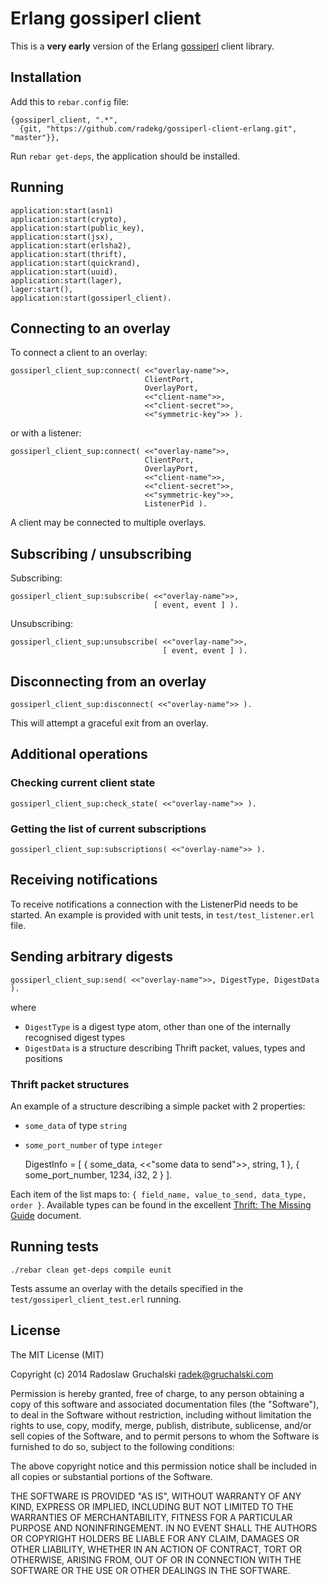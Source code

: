 # Erlang gossiperl client

This is a **very early** version of the Erlang [gossiperl](https://github.com/radekg/gossiperl) client library.

## Installation

Add this to `rebar.config` file:

    {gossiperl_client, ".*",
      {git, "https://github.com/radekg/gossiperl-client-erlang.git", "master"}},

Run `rebar get-deps`, the application should be installed.

## Running

    application:start(asn1)
    application:start(crypto),
    application:start(public_key),
    application:start(jsx),
    application:start(erlsha2),
    application:start(thrift),
    application:start(quickrand),
    application:start(uuid),
    application:start(lager),
    lager:start(),
    application:start(gossiperl_client).

## Connecting to an overlay

To connect a client to an overlay:

    gossiperl_client_sup:connect( <<"overlay-name">>,
                                  ClientPort,
                                  OverlayPort,
                                  <<"client-name">>,
                                  <<"client-secret">>,
                                  <<"symmetric-key">> ).

or with a listener:

    gossiperl_client_sup:connect( <<"overlay-name">>,
                                  ClientPort,
                                  OverlayPort,
                                  <<"client-name">>,
                                  <<"client-secret">>,
                                  <<"symmetric-key">>,
                                  ListenerPid ).

A client may be connected to multiple overlays.

## Subscribing / unsubscribing

Subscribing:

    gossiperl_client_sup:subscribe( <<"overlay-name">>,
                                    [ event, event ] ).

Unsubscribing:

    gossiperl_client_sup:unsubscribe( <<"overlay-name">>,
                                      [ event, event ] ).

## Disconnecting from an overlay

    gossiperl_client_sup:disconnect( <<"overlay-name">> ).

This will attempt a graceful exit from an overlay.

## Additional operations

### Checking current client state

    gossiperl_client_sup:check_state( <<"overlay-name">> ).

### Getting the list of current subscriptions

    gossiperl_client_sup:subscriptions( <<"overlay-name">> ).

## Receiving notifications

To receive notifications a connection with the ListenerPid needs to be started. An example is provided with unit tests, in `test/test_listener.erl` file.

## Sending arbitrary digests

    gossiperl_client_sup:send( <<"overlay-name">>, DigestType, DigestData ).

where

- `DigestType` is a digest type atom, other than one of the internally recognised digest types
- `DigestData` is a structure describing Thrift packet, values, types and positions

### Thrift packet structures

An example of a structure describing a simple packet with 2 properties:

- `some_data` of type `string`
- `some_port_number` of type `integer`

    DigestInfo = [ { some_data, <<"some data to send">>, string, 1 },
                   { some_port_number, 1234, i32, 2 } ].

Each item of the list maps to: `{ field_name, value_to_send, data_type, order }`. Available types can be found in the excellent [Thrift: The Missing Guide](http://diwakergupta.github.io/thrift-missing-guide/#_types) document.

## Running tests

    ./rebar clean get-deps compile eunit

Tests assume an overlay with the details specified in the `test/gossiperl_client_test.erl` running.

## License

The MIT License (MIT)

Copyright (c) 2014 Radoslaw Gruchalski <radek@gruchalski.com>

Permission is hereby granted, free of charge, to any person obtaining a copy
of this software and associated documentation files (the "Software"), to deal
in the Software without restriction, including without limitation the rights
to use, copy, modify, merge, publish, distribute, sublicense, and/or sell
copies of the Software, and to permit persons to whom the Software is
furnished to do so, subject to the following conditions:

The above copyright notice and this permission notice shall be included in
all copies or substantial portions of the Software.

THE SOFTWARE IS PROVIDED "AS IS", WITHOUT WARRANTY OF ANY KIND, EXPRESS OR
IMPLIED, INCLUDING BUT NOT LIMITED TO THE WARRANTIES OF MERCHANTABILITY,
FITNESS FOR A PARTICULAR PURPOSE AND NONINFRINGEMENT. IN NO EVENT SHALL THE
AUTHORS OR COPYRIGHT HOLDERS BE LIABLE FOR ANY CLAIM, DAMAGES OR OTHER
LIABILITY, WHETHER IN AN ACTION OF CONTRACT, TORT OR OTHERWISE, ARISING FROM,
OUT OF OR IN CONNECTION WITH THE SOFTWARE OR THE USE OR OTHER DEALINGS IN
THE SOFTWARE.